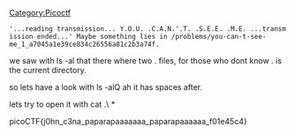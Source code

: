 [Category:Picoctf](/Category:Picoctf "wikilink")

`'...reading transmission... Y.O.U. .C.A.N.'.T. .S.E.E. .M.E. ...transmission ended...' Maybe something lies in /problems/you-can-t-see-me_1_a7045a1e39ce834c26556a81c2b3a74f. `

we saw with ls -al that there where two . files, for those who dont know
. is the current directory.

so lets have a look with ls -alQ ah it has spaces after.

lets try to open it with cat .\\ \*

picoCTF{j0hn_c3na_paparapaaaaaaa_paparapaaaaaa_f01e45c4}